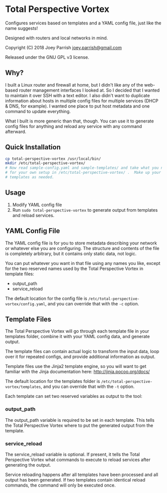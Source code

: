 # Total Perspective Vortex

Configures services based on templates and a YAML config file, just like the
name suggests!

Designed with routers and local networks in mind.

Copyright (C) 2018 Joey Parrish <joey.parrish@gmail.com>

Released under the GNU GPL v3 license.


## Why?

I built a Linux router and firewall at home, but I didn't like any of the
web-based router management interfaces I looked at.  So I decided that I wanted
to maintain it over SSH with a text editor.  I also didn't want to duplicate
information about hosts in multiple config files for multiple services (DHCP &
DNS, for example).  I wanted one place to put host metadata and one command to
update everything.

What I built is more generic than that, though.  You can use it to generate
config files for anything and reload any service with any command afterward.


## Quick Installation

```sh
cp total-perspective-vortex /usr/local/bin/
mkdir /etc/total-perspective-vortex/
# Now read sample-config.yaml and sample-templates/ and take what you need
# for your own setup in /etc/total-perspective-vortex/ .  Make up your own
# templates as needed.
```


## Usage

1. Modify YAML config file
2. Run `sudo total-perspective-vortex` to generate output from templates and
   reload services.


## YAML Config File

The YAML config file is for you to store metadata describing your network or
whatever else you are configuring.  The structure and contents of the file is
completely arbitrary, but it contains only static data, not logic.

You can put whatever you want in that file using any names you like, except for
the two reserved names used by the Total Perspective Vortex in template files:
  - output_path
  - service_reload

The default location for the config file is
`/etc/total-perspective-vortex/config.yaml`, and you can override that with the
`-c` option.


## Template Files

The Total Perspective Vortex will go through each template file in your
templates folder, combine it with your YAML config data, and generate output.

The template files can contain actual logic to transform the input data, loop
over it for repeated configs, and provide additional information as output.

Template files use the Jinja2 template engine, so you will want to get familiar
with the Jinja documentation here: http://jinja.pocoo.org/docs/

The default location for the templates folder is
`/etc/total-perspective-vortex/templates`, and you can override that with the
`-t` option.

Each template can set two reserved variables as output to the tool:

### output_path

The output_path variable is required to be set in each template.  This tells
the Total Perspective Vortex where to put the generated output from the
template.

### service_reload

The service_reload variable is optional.  If present, it tells the Total
Perspective Vortex what commands to execute to reload services after generating
the output.

Service reloading happens after all templates have been processed and all output
has been generated.  If two templates contain identical reload commands, the
command will only be executed once.
